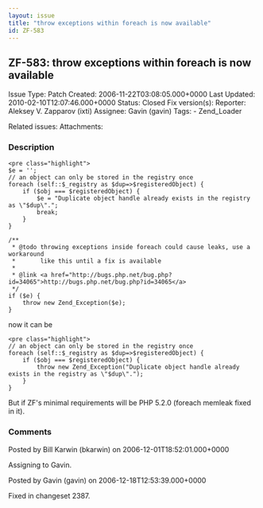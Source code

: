 ```yaml
---
layout: issue
title: "throw exceptions within foreach is now available"
id: ZF-583
---
```


ZF-583: throw exceptions within foreach is now available
--------------------------------------------------------

 Issue Type: Patch Created: 2006-11-22T03:08:05.000+0000 Last Updated: 2010-02-10T12:07:46.000+0000 Status: Closed Fix version(s): 
 Reporter:  Aleksey V. Zapparov (ixti)  Assignee:  Gavin (gavin)  Tags: - Zend\_Loader
 
 Related issues: 
 Attachments: 
### Description

 
    <pre class="highlight">
    $e = '';
    // an object can only be stored in the registry once
    foreach (self::$_registry as $dup=>$registeredObject) {
        if ($obj === $registeredObject) {
            $e = "Duplicate object handle already exists in the registry as \"$dup\".";
            break;
        }
    }
    
    /**
     * @todo throwing exceptions inside foreach could cause leaks, use a workaround
     *       like this until a fix is available
     *
     * @link <a href="http://bugs.php.net/bug.php?id=34065">http://bugs.php.net/bug.php?id=34065</a>
     */
    if ($e) {
        throw new Zend_Exception($e);
    }


now it can be

 
    <pre class="highlight">
    // an object can only be stored in the registry once
    foreach (self::$_registry as $dup=>$registeredObject) {
        if ($obj === $registeredObject) {
            throw new Zend_Exception("Duplicate object handle already exists in the registry as \"$dup\".");
        }
    }


But if ZF's minimal requirements will be PHP 5.2.0 (foreach memleak fixed in it).

 

 

### Comments

Posted by Bill Karwin (bkarwin) on 2006-12-01T18:52:01.000+0000

Assigning to Gavin.

 

 

Posted by Gavin (gavin) on 2006-12-18T12:53:39.000+0000

Fixed in changeset 2387.

 

 